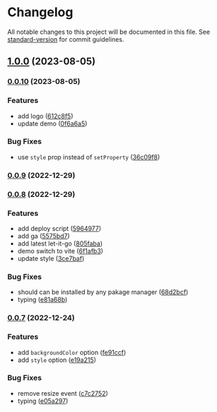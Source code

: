 # Changelog

All notable changes to this project will be documented in this file. See [standard-version](https://github.com/conventional-changelog/standard-version) for commit guidelines.

## [1.0.0](https://github.com/EastSun5566/let-it-go/compare/v0.0.10...v1.0.0) (2023-08-05)

### [0.0.10](https://github.com/EastSun5566/let-it-go/compare/v0.0.9...v0.0.10) (2023-08-05)


### Features

* add logo ([612c8f5](https://github.com/EastSun5566/let-it-go/commit/612c8f562a838eb432d1544b25203b72fc432ab3))
* update demo ([0f6a6a5](https://github.com/EastSun5566/let-it-go/commit/0f6a6a58cc118dc74b81258d2460fbf1d844097c))


### Bug Fixes

* use `style` prop instead of `setProperty` ([36c09f8](https://github.com/EastSun5566/let-it-go/commit/36c09f8cd849d7685ce4f41461dd7bbc2a4b9680))

### [0.0.9](https://github.com/EastSun5566/let-it-go/compare/v0.0.8...v0.0.9) (2022-12-29)

### [0.0.8](https://github.com/EastSun5566/let-it-go/compare/v0.0.7...v0.0.8) (2022-12-29)


### Features

* add deploy script ([5964977](https://github.com/EastSun5566/let-it-go/commit/5964977854a225115b7db0999e8fdc3147898728))
* add ga ([5575bd7](https://github.com/EastSun5566/let-it-go/commit/5575bd74255cc51099270025fd5b9cf41fd0a1bc))
* add latest let-it-go ([805faba](https://github.com/EastSun5566/let-it-go/commit/805faba3d99a602d3299c9234c32d4644a71ed2e))
* demo switch to vite ([6f1afb3](https://github.com/EastSun5566/let-it-go/commit/6f1afb34af1b301ec4b254561927ef4e6035ab14))
* update style ([3ce7baf](https://github.com/EastSun5566/let-it-go/commit/3ce7baf7e618f9ac2606bff34e789a24dced44fa))


### Bug Fixes

* should can be installed by any pakage manager ([68d2bcf](https://github.com/EastSun5566/let-it-go/commit/68d2bcfb376987563343e0ce313e2b8bdb4ea43f))
* typing ([e81a68b](https://github.com/EastSun5566/let-it-go/commit/e81a68bb52d18e5a7f824f9262f752fbc0f6a1af))

### [0.0.7](https://github.com/EastSun5566/let-it-go/compare/v0.0.6...v0.0.7) (2022-12-24)


### Features

* add `backgroundColor` option ([fe91ccf](https://github.com/EastSun5566/let-it-go/commit/fe91ccf0e1e351d5dbee0683d50a09a59cb456c2))
* add `style` option ([e19a215](https://github.com/EastSun5566/let-it-go/commit/e19a2152405b46e960f73bf3cb4b6e2e57acb192))


### Bug Fixes

* remove resize event ([c7c2752](https://github.com/EastSun5566/let-it-go/commit/c7c275277d06d7bd896a06f2623b925508394bcc))
* typing ([e05a297](https://github.com/EastSun5566/let-it-go/commit/e05a2970521de47e9a09e35509bca3808665e146))
